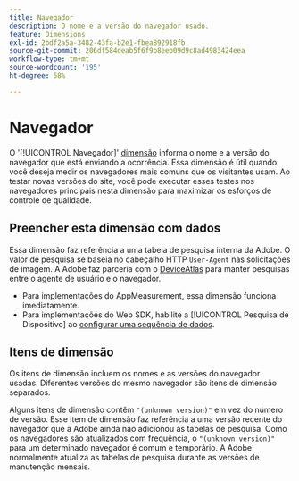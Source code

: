 ```yaml
---
title: Navegador
description: O nome e a versão do navegador usado.
feature: Dimensions
exl-id: 2bdf2a5a-3482-43fa-b2e1-fbea892918fb
source-git-commit: 206df584deab5f6f9b8eeb09d9c8ad4983424eea
workflow-type: tm+mt
source-wordcount: '195'
ht-degree: 58%

---
```


# Navegador

O &#39;[!UICONTROL Navegador]&#39; [dimensão](overview.md) informa o nome e a versão do navegador que está enviando a ocorrência. Essa dimensão é útil quando você deseja medir os navegadores mais comuns que os visitantes usam. Ao testar novas versões do site, você pode executar esses testes nos navegadores principais nesta dimensão para maximizar os esforços de controle de qualidade.

## Preencher esta dimensão com dados

Essa dimensão faz referência a uma tabela de pesquisa interna da Adobe. O valor de pesquisa se baseia no cabeçalho HTTP `User-Agent` nas solicitações de imagem. A Adobe faz parceria com o [DeviceAtlas](https://deviceatlas.com/) para manter pesquisas entre o agente de usuário e o navegador.

* Para implementações do AppMeasurement, essa dimensão funciona imediatamente.
* Para implementações do Web SDK, habilite a [!UICONTROL Pesquisa de Dispositivo] ao [configurar uma sequência de dados](https://experienceleague.adobe.com/docs/experience-platform/datastreams/configure.html?lang=pt-BR).

## Itens de dimensão

Os itens de dimensão incluem os nomes e as versões do navegador usadas. Diferentes versões do mesmo navegador são itens de dimensão separados.

Alguns itens de dimensão contêm `"(unknown version)"` em vez do número de versão. Esse item de dimensão faz referência a uma versão recente do navegador que a Adobe ainda não adicionou às tabelas de pesquisa. Como os navegadores são atualizados com frequência, o `"(unknown version)"` para um determinado navegador é comum e temporário. A Adobe normalmente atualiza as tabelas de pesquisa durante as versões de manutenção mensais.